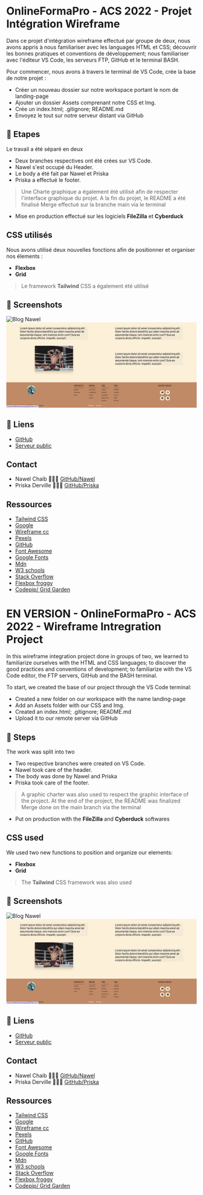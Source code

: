 # OnlineFormaPro - ACS 2022 - Projet Intégration Wireframe

Dans ce projet d'intégration wireframe effectué par groupe de deux, nous avons appris à nous familiariser avec les languages HTML et CSS; découvrir les bonnes pratiques et conventions de développement; nous familiariser avec l'éditeur VS Code, les serveurs FTP, GitHub et le terminal BASH.

Pour commencer, nous avons à travers le terminal de VS Code, crée la base de notre projet :

- Créer un nouveau dossier sur notre workspace portant le nom de landing-page
- Ajouter un dossier Assets comprenant notre CSS et Img.
- Crée un index.html; .gitignore; README.md
- Envoyez le tout sur notre serveur distant via GitHub

## 📝 Etapes

Le travail a été séparé en deux

- Deux branches respectives ont été crées sur VS Code.
- Nawel s'est occupé du Header.
- Le body a été fait par Nawel et Priska
- Priska a effectué le footer.

> Une Charte graphique a également été utilisé afin de respecter l'interface graphique du projet.
 A la fin du projet, le README a été finalisé
 Merge effectué sur la branche main via le terminal

- Mise en production effectué sur les logiciels **FileZilla** et **Cyberduck**

## CSS utilisés

Nous avons utilisé deux nouvelles fonctions afin de positionner et organiser nos élements :

- **Flexbox** 
- **Grid**

> Le framework **Tailwind** CSS a également été utilisé

## 📸 Screenshots

![Blog Nawel](./assets/img/Screenshot-blognawel.png)
![Blog Nawel](./assets/img/Screenshot-blognawel-2.png)

## 🔗 Liens

- [GitHub](https://github.com/NAWELC/landing-page.git)
- [Serveur public](https://priscad.promo-171.codeur.online/landing-page/)

## Contact

- Nawel Chaib 👩🏻‍💻 [GitHub/Nawel]()
- Priska Derville 👩🏾‍💻 [GitHub/Priska]()

## Ressources

- [Tailwind CSS](https://tailwindcss.com/)
- [Google](https://www.google.fr/)
- [Wireframe cc](https://wireframe.cc/)
- [Pexels](https://www.pexels.com/fr-fr/)
- [GitHub](https://github.com/)
- [Font Awesome](https://fontawesome.com/)
- [Google Fonts](https://fonts.google.com/)
- [Mdn](https://developer.mozilla.org/fr/)
- [W3 schools](https://www.w3schools.com/)
- [Stack Overflow](https://stackoverflow.com/)
- [Flexbox froggy](https://flexboxfroggy.com/)
- [Codepip/ Grid Garden](https://codepip.com/games/grid-garden/)


# EN VERSION - OnlineFormaPro - ACS 2022 - Wireframe Intregration Project

In this wireframe integration project done in groups of two, we learned to familiarize ourselves with the HTML and CSS languages; to discover the good practices and conventions of development; to familiarize with the VS Code editor, the FTP servers, GitHub and the BASH terminal.

To start, we created the base of our project through the VS Code terminal:

- Created a new folder on our workspace with the name landing-page
- Add an Assets folder with our CSS and Img.
- Created an index.html; .gitignore; README.md
- Upload it to our remote server via GitHub

## 📝 Steps

The work was split into two

- Two respective branches were created on VS Code.
- Nawel took care of the header.
- The body was done by Nawel and Priska
- Priska took care of the footer.

> A graphic charter was also used to respect the graphic interface of the project.
 At the end of the project, the README was finalized
 Merge done on the main branch via the terminal

- Put on production with the **FileZilla** and **Cyberduck** softwares

## CSS used

We used two new functions to position and organize our elements:

- **Flexbox** 
- **Grid**

> The **Tailwind** CSS framework was also used

## 📸 Screenshots

![Blog Nawel](./assets/img/Screenshot-blognawel.png)
![Blog Nawel](./assets/img/Screenshot-blognawel-2.png)

## 🔗 Liens

- [GitHub](https://github.com/NAWELC/landing-page.git)
- [Serveur public](https://priscad.promo-171.codeur.online/landing-page/)

## Contact

- Nawel Chaib 👩🏻‍💻 [GitHub/Nawel]()
- Priska Derville 👩🏾‍💻 [GitHub/Priska]()

## Ressources

- [Tailwind CSS](https://tailwindcss.com/)
- [Google](https://www.google.fr/)
- [Wireframe cc](https://wireframe.cc/)
- [Pexels](https://www.pexels.com/fr-fr/)
- [GitHub](https://github.com/)
- [Font Awesome](https://fontawesome.com/)
- [Google Fonts](https://fonts.google.com/)
- [Mdn](https://developer.mozilla.org/fr/)
- [W3 schools](https://www.w3schools.com/)
- [Stack Overflow](https://stackoverflow.com/)
- [Flexbox froggy](https://flexboxfroggy.com/)
- [Codepip/ Grid Garden](https://codepip.com/games/grid-garden/)